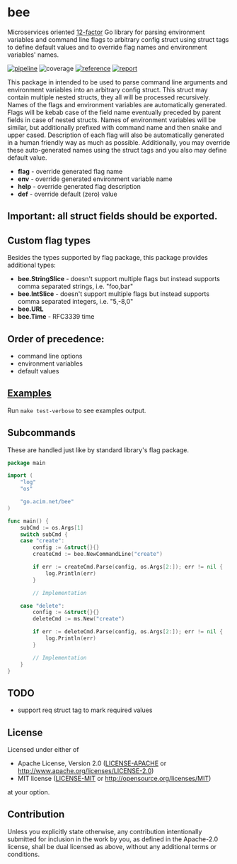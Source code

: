# bee

Microservices oriented [12-factor](https://12factor.net) Go library for parsing environment variables and command line flags to arbitrary config struct using struct tags to define default values and to override flag names and environment variables' names.

[![pipeline](https://github.com/acim/bee/actions/workflows/pipeline.yml/badge.svg)](https://github.com/acim/bee/actions/workflows/pipeline.yml)
![coverage](https://img.shields.io/badge/coverage-88.8%25-brightgreen?style=flat&logo=go)
[![reference](https://pkg.go.dev/badge/go.acim.net/bee.svg)](https://pkg.go.dev/go.acim.net/bee)
[![report](https://goreportcard.com/badge/go.acim.net/bee)](https://goreportcard.com/report/go.acim.net/bee)

This package in intended to be used to parse command line arguments and environment variables into an arbitrary config struct.
This struct may contain multiple nested structs, they all will be processed recursively. Names of the flags and environment
variables are automatically generated. Flags will be kebab case of the field name eventually preceded by parent fields
in case of nested structs. Names of environment variables will be similar, but additionally prefixed with command name
and then snake and upper cased. Description of each flag will also be automatically generated in a human friendly way
as much as possible. Additionally, you may override these auto-generated names using the struct tags and you also may
define default value.

- **flag** - override generated flag name
- **env** - override generated environment variable name
- **help** - override generated flag description
- **def** - override default (zero) value

## Important: all struct fields should be exported.

## Custom flag types

Besides the types supported by flag package, this package provides additional types:

- **bee.StringSlice** - doesn't support multiple flags but instead supports comma separated strings, i.e. "foo,bar"
- **bee.IntSlice** - doesn't support multiple flags but instead supports comma separated integers, i.e. "5,-8,0"
- **bee.URL**
- **bee.Time** - RFC3339 time

## Order of precedence:

- command line options
- environment variables
- default values

## [Examples](example_test.go)

Run `make test-verbose` to see examples output.

## Subcommands

These are handled just like by standard library's flag package.

```go
package main

import (
	"log"
	"os"

	"go.acim.net/bee"
)

func main() {
	subCmd := os.Args[1]
	switch subCmd {
	case "create":
		config := &struct{}{}
		createCmd := bee.NewCommandLine("create")

		if err := createCmd.Parse(config, os.Args[2:]); err != nil {
			log.Println(err)
		}

		// Implementation

	case "delete":
		config := &struct{}{}
		deleteCmd := ms.New("create")

		if err := deleteCmd.Parse(config, os.Args[2:]); err != nil {
			log.Println(err)
		}

		// Implementation
	}
}
```

## TODO

- support req struct tag to mark required values

## License

Licensed under either of

- Apache License, Version 2.0
  ([LICENSE-APACHE](LICENSE-APACHE) or http://www.apache.org/licenses/LICENSE-2.0)
- MIT license
  ([LICENSE-MIT](LICENSE-MIT) or http://opensource.org/licenses/MIT)

at your option.

## Contribution

Unless you explicitly state otherwise, any contribution intentionally submitted
for inclusion in the work by you, as defined in the Apache-2.0 license, shall be
dual licensed as above, without any additional terms or conditions.
